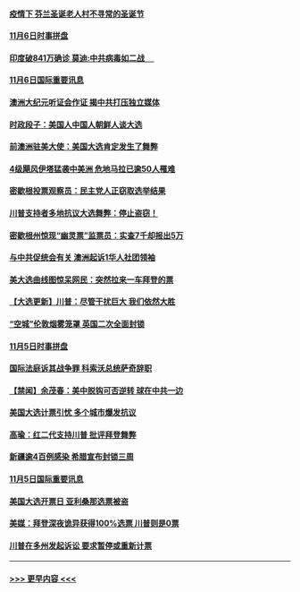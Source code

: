 #### [疫情下 芬兰圣诞老人村不寻常的圣诞节](../pages/prog202/a102980913.md?t=11070751) 
#### [11月6日时事拼盘](../pages/prog202/a102980906.md?t=11070751) 
#### [印度破841万确诊 莫迪:中共病毒如二战  　](../pages/prog202/a102980750.md?t=11070751) 
#### [11月6日国际重要讯息](../pages/prog202/a102980583.md?t=11070751) 
#### [澳洲大纪元听证会作证 揭中共打压独立媒体](../pages/prog202/a102980509.md?t=11070751) 
#### [时政段子：美国人中国人朝鲜人谈大选](../pages/prog202/a102980510.md?t=11070751) 
#### [前澳洲驻美大使：美国大选肯定发生了舞弊](../pages/prog202/a102980492.md?t=11070751) 
#### [4级飓风伊塔猛袭中美洲 危地马拉已逾50人罹难](../pages/prog202/a102980382.md?t=11070751) 
#### [密歇根投票观察员：民主党人正窃取选举结果](../pages/prog202/a102980312.md?t=11070751) 
#### [川普支持者多地抗议大选舞弊：停止盗窃！](../pages/prog202/a102980292.md?t=11070751) 
#### [密歇根州惊现“幽灵票”监票员：实查7千却报出5万](../pages/prog202/a102980278.md?t=11070751) 
#### [与中共促统会有关 澳洲起诉1华人社团领袖](../pages/prog202/a102979677.md?t=11070751) 
#### [美大选曲线图惊呆网民：突然拉来一车拜登的票](../pages/prog202/a102980229.md?t=11070751) 
#### [【大选更新】川普：尽管干扰巨大 我们依然大胜](../pages/prog202/a102977799.md?t=11070751) 
#### [“空城”伦敦烟雾笼罩 英国二次全面封锁](../pages/prog202/a102980064.md?t=11070751) 
#### [11月5日时事拼盘](../pages/prog202/a102980038.md?t=11070751) 
#### [国际法庭诉其战争罪 科索沃总统萨奇辞职](../pages/prog202/a102980029.md?t=11070751) 
#### [【禁闻】余茂春：美中脱钩可否逆转 球在中共一边](../pages/prog202/a102980003.md?t=11070751) 
#### [美国大选计票引忧 多个城市爆发抗议](../pages/prog202/a102979891.md?t=11070751) 
#### [高瑜：红二代支持川普 批评拜登舞弊](../pages/prog202/a102979889.md?t=11070751) 
#### [新疆逾4百例感染 希腊宣布封锁三周](../pages/prog202/a102979895.md?t=11070751) 
#### [11月5日国际重要讯息](../pages/prog202/a102979704.md?t=11070751) 
#### [美国大选开票日 亚利桑那选票被盗](../pages/prog202/a102979625.md?t=11070751) 
#### [美媒：拜登深夜诡异获得100%选票 川普则是0票](../pages/prog202/a102979562.md?t=11070751) 
#### [川普在多州发起诉讼 要求暂停或重新计票](../pages/prog202/a102979483.md?t=11070751) 

----
#### [ >>> 更早内容 <<< ](../indexes/prog202-earlier.md)
